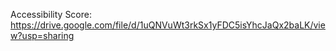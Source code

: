 Accessibility Score: 
https://drive.google.com/file/d/1uQNVuWt3rkSx1yFDC5isYhcJaQx2baLK/view?usp=sharing
